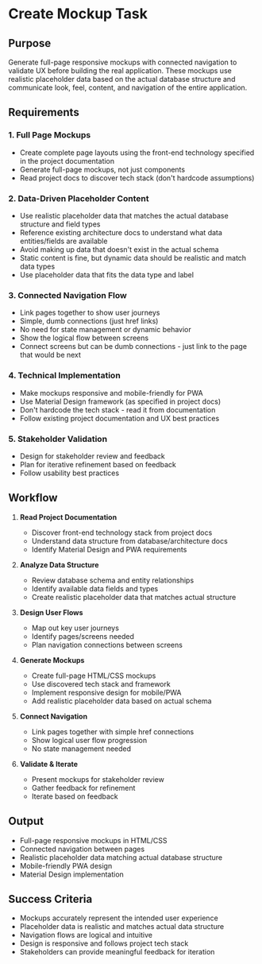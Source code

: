 # Create Mockup Task

## Purpose
Generate full-page responsive mockups with connected navigation to validate UX before building the real application. These mockups use realistic placeholder data based on the actual database structure and communicate look, feel, content, and navigation of the entire application.

## Requirements

### 1. Full Page Mockups
- Create complete page layouts using the front-end technology specified in the project documentation
- Generate full-page mockups, not just components
- Read project docs to discover tech stack (don't hardcode assumptions)

### 2. Data-Driven Placeholder Content
- Use realistic placeholder data that matches the actual database structure and field types
- Reference existing architecture docs to understand what data entities/fields are available
- Avoid making up data that doesn't exist in the actual schema
- Static content is fine, but dynamic data should be realistic and match data types
- Use placeholder data that fits the data type and label

### 3. Connected Navigation Flow
- Link pages together to show user journeys
- Simple, dumb connections (just href links)
- No need for state management or dynamic behavior
- Show the logical flow between screens
- Connect screens but can be dumb connections - just link to the page that would be next

### 4. Technical Implementation
- Make mockups responsive and mobile-friendly for PWA
- Use Material Design framework (as specified in project docs)
- Don't hardcode the tech stack - read it from documentation
- Follow existing project documentation and UX best practices

### 5. Stakeholder Validation
- Design for stakeholder review and feedback
- Plan for iterative refinement based on feedback
- Follow usability best practices

## Workflow

1. **Read Project Documentation**
   - Discover front-end technology stack from project docs
   - Understand data structure from database/architecture docs
   - Identify Material Design and PWA requirements

2. **Analyze Data Structure**
   - Review database schema and entity relationships
   - Identify available data fields and types
   - Create realistic placeholder data that matches actual structure

3. **Design User Flows**
   - Map out key user journeys
   - Identify pages/screens needed
   - Plan navigation connections between screens

4. **Generate Mockups**
   - Create full-page HTML/CSS mockups
   - Use discovered tech stack and framework
   - Implement responsive design for mobile/PWA
   - Add realistic placeholder data based on actual schema

5. **Connect Navigation**
   - Link pages together with simple href connections
   - Show logical user flow progression
   - No state management needed

6. **Validate & Iterate**
   - Present mockups for stakeholder review
   - Gather feedback for refinement
   - Iterate based on feedback

## Output
- Full-page responsive mockups in HTML/CSS
- Connected navigation between pages
- Realistic placeholder data matching actual database structure
- Mobile-friendly PWA design
- Material Design implementation

## Success Criteria
- Mockups accurately represent the intended user experience
- Placeholder data is realistic and matches actual data structure
- Navigation flows are logical and intuitive
- Design is responsive and follows project tech stack
- Stakeholders can provide meaningful feedback for iteration
